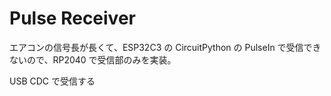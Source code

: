 # Pulse Receiver

エアコンの信号長が長くて、ESP32C3 の CircuitPython の PulseIn で受信できないので、RP2040 で受信部のみを実装。

USB CDC で受信する
